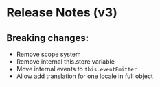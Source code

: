# Release Notes (v3)

## Breaking changes:

- Remove scope system
- Remove internal this.store variable
- Move internal events to `this.eventEmitter`
- Allow add translation for one locale in full object
